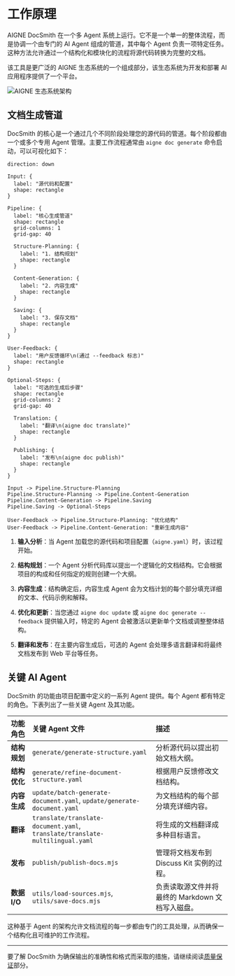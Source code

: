 # 工作原理

AIGNE DocSmith 在一个多 Agent 系统上运行。它不是一个单一的整体流程，而是协调一个由专门的 AI Agent 组成的管道，其中每个 Agent 负责一项特定任务。这种方法允许通过一个结构化和模块化的流程将源代码转换为完整的文档。

该工具是更广泛的 AIGNE 生态系统的一个组成部分，该生态系统为开发和部署 AI 应用程序提供了一个平台。

![AIGNE 生态系统架构](https://docsmith.aigne.io/image-bin/uploads/def424c20bbdb3c77483894fe0e22819.png)

## 文档生成管道

DocSmith 的核心是一个通过几个不同阶段处理您的源代码的管道。每个阶段都由一个或多个专用 Agent 管理。主要工作流程通常由 `aigne doc generate` 命令启动，可以可视化如下：

```d2
direction: down

Input: {
  label: "源代码和配置"
  shape: rectangle
}

Pipeline: {
  label: "核心生成管道"
  shape: rectangle
  grid-columns: 1
  grid-gap: 40

  Structure-Planning: {
    label: "1. 结构规划"
    shape: rectangle
  }

  Content-Generation: {
    label: "2. 内容生成"
    shape: rectangle
  }

  Saving: {
    label: "3. 保存文档"
    shape: rectangle
  }
}

User-Feedback: {
  label: "用户反馈循环\n(通过 --feedback 标志)"
  shape: rectangle
}

Optional-Steps: {
  label: "可选的生成后步骤"
  shape: rectangle
  grid-columns: 2
  grid-gap: 40
  
  Translation: {
    label: "翻译\n(aigne doc translate)"
    shape: rectangle
  }

  Publishing: {
    label: "发布\n(aigne doc publish)"
    shape: rectangle
  }
}

Input -> Pipeline.Structure-Planning
Pipeline.Structure-Planning -> Pipeline.Content-Generation
Pipeline.Content-Generation -> Pipeline.Saving
Pipeline.Saving -> Optional-Steps

User-Feedback -> Pipeline.Structure-Planning: "优化结构"
User-Feedback -> Pipeline.Content-Generation: "重新生成内容"
```

1.  **输入分析**：当 Agent 加载您的源代码和项目配置（`aigne.yaml`）时，该过程开始。

2.  **结构规划**：一个 Agent 分析代码库以提出一个逻辑化的文档结构。它会根据项目的构成和任何指定的规则创建一个大纲。

3.  **内容生成**：结构确定后，内容生成 Agent 会为文档计划的每个部分填充详细的文本、代码示例和解释。

4.  **优化和更新**：当您通过 `aigne doc update` 或 `aigne doc generate --feedback` 提供输入时，特定的 Agent 会被激活以更新单个文档或调整整体结构。

5.  **翻译和发布**：在主要内容生成后，可选的 Agent 会处理多语言翻译和将最终文档发布到 Web 平台等任务。

## 关键 AI Agent

DocSmith 的功能由项目配置中定义的一系列 Agent 提供。每个 Agent 都有特定的角色。下表列出了一些关键 Agent 及其功能。

| 功能角色 | 关键 Agent 文件 | 描述 |
| :--- | :--- | :--- |
| **结构规划** | `generate/generate-structure.yaml` | 分析源代码以提出初始文档大纲。 |
| **结构优化** | `generate/refine-document-structure.yaml` | 根据用户反馈修改文档结构。 |
| **内容生成** | `update/batch-generate-document.yaml`, `update/generate-document.yaml` | 为文档结构的每个部分填充详细内容。 |
| **翻译** | `translate/translate-document.yaml`, `translate/translate-multilingual.yaml` | 将生成的文档翻译成多种目标语言。 |
| **发布** | `publish/publish-docs.mjs` | 管理将文档发布到 Discuss Kit 实例的过程。 |
| **数据 I/O** | `utils/load-sources.mjs`, `utils/save-docs.mjs` | 负责读取源文件并将最终的 Markdown 文档写入磁盘。 |

这种基于 Agent 的架构允许文档流程的每一步都由专门的工具处理，从而确保一个结构化且可维护的工作流程。

---

要了解 DocSmith 为确保输出的准确性和格式而采取的措施，请继续阅读[质量保证](./advanced-quality-assurance.md)部分。
